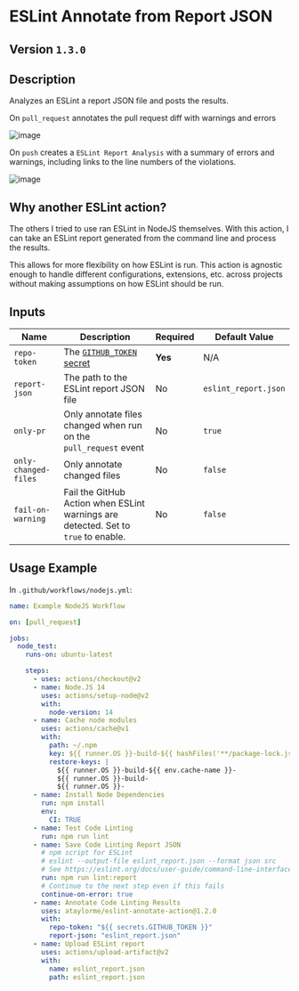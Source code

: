 # ESLint Annotate from Report JSON

## Version `1.3.0`

## Description

Analyzes an ESLint a report JSON file and posts the results.

On `pull_request` annotates the pull request diff with warnings and errors

![image](./assets/eslint-annotate-action-pr-error-example.png)

On `push` creates a `ESLint Report Analysis` with a summary of errors and warnings, including links to the line numbers of the violations.

![image](./assets/eslint-annotate-action-push-report-example.png)

## Why another ESLint action?

The others I tried to use ran ESLint in NodeJS themselves. With this action, I can take an ESLint report generated from the command line and process the results.

This allows for more flexibility on how ESLint is run. This action is agnostic enough to handle different configurations, extensions, etc. across projects without making assumptions on how ESLint should be run.

## Inputs

| Name                 | Description                                                                                                                                                           | Required | Default Value        |
| -------------------- | --------------------------------------------------------------------------------------------------------------------------------------------------------------------- | -------- | -------------------- |
| `repo-token`         | The [`GITHUB_TOKEN` secret](https://docs.github.com/en/actions/configuring-and-managing-workflows/authenticating-with-the-github_token#about-the-github_token-secret) | **Yes**  | N/A                  |
| `report-json`        | The path to the ESLint report JSON file                                                                                                                               | No       | `eslint_report.json` |
| `only-pr`            | Only annotate files changed when run on the `pull_request` event                                                                                                      | No       | `true`               |
| `only-changed-files` | Only annotate changed files                                                                                                                                           | No       | `false`              |
| `fail-on-warning`    | Fail the GitHub Action when ESLint warnings are detected. Set to `true` to enable.                                                                                    | No       | `false`              |

## Usage Example

In `.github/workflows/nodejs.yml`:

```yml
name: Example NodeJS Workflow

on: [pull_request]

jobs:
  node_test:
    runs-on: ubuntu-latest

    steps:
      - uses: actions/checkout@v2
      - name: Node.JS 14
        uses: actions/setup-node@v2
        with:
          node-version: 14
      - name: Cache node modules
        uses: actions/cache@v1
        with:
          path: ~/.npm
          key: ${{ runner.OS }}-build-${{ hashFiles('**/package-lock.json') }}
          restore-keys: |
            ${{ runner.OS }}-build-${{ env.cache-name }}-
            ${{ runner.OS }}-build-
            ${{ runner.OS }}-
      - name: Install Node Dependencies
        run: npm install
        env:
          CI: TRUE
      - name: Test Code Linting
        run: npm run lint
      - name: Save Code Linting Report JSON
        # npm script for ESLint
        # eslint --output-file eslint_report.json --format json src
        # See https://eslint.org/docs/user-guide/command-line-interface#options
        run: npm run lint:report
        # Continue to the next step even if this fails
        continue-on-error: true
      - name: Annotate Code Linting Results
        uses: ataylorme/eslint-annotate-action@1.2.0
        with:
          repo-token: "${{ secrets.GITHUB_TOKEN }}"
          report-json: "eslint_report.json"
      - name: Upload ESLint report
        uses: actions/upload-artifact@v2
        with:
          name: eslint_report.json
          path: eslint_report.json
